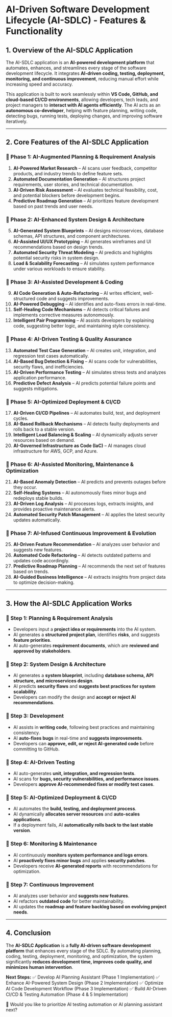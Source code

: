 # **AI-Driven Software Development Lifecycle (AI-SDLC) - Features & Functionality**

## **1. Overview of the AI-SDLC Application**
The AI-SDLC application is an **AI-powered development platform** that automates, enhances, and streamlines every stage of the software development lifecycle. It integrates **AI-driven coding, testing, deployment, monitoring, and continuous improvement**, reducing manual effort while increasing speed and accuracy.

This application is built to work seamlessly within **VS Code, GitHub, and cloud-based CI/CD environments**, allowing developers, tech leads, and project managers to **interact with AI agents efficiently**. The AI acts as an **autonomous co-developer**, helping with feature planning, writing code, detecting bugs, running tests, deploying changes, and improving software iteratively.

---

## **2. Core Features of the AI-SDLC Application**
### **🔹 Phase 1: AI-Augmented Planning & Requirement Analysis**
1. **AI-Powered Market Research** – AI scans user feedback, competitor products, and industry trends to define feature sets.
2. **Automated Documentation Generation** – AI structures project requirements, user stories, and technical documentation.
3. **AI-Driven Risk Assessment** – AI evaluates technical feasibility, cost, and potential blockers before development begins.
4. **Predictive Roadmap Generation** – AI prioritizes feature development based on past trends and user needs.

### **🔹 Phase 2: AI-Enhanced System Design & Architecture**
5. **AI-Generated System Blueprints** – AI designs microservices, database schemas, API structures, and component architectures.
6. **AI-Assisted UI/UX Prototyping** – AI generates wireframes and UI recommendations based on design trends.
7. **Automated Security Threat Modeling** – AI predicts and highlights potential security risks in system design.
8. **Load & Scalability Forecasting** – AI simulates system performance under various workloads to ensure stability.

### **🔹 Phase 3: AI-Assisted Development & Coding**
9. **AI Code Generation & Auto-Refactoring** – AI writes efficient, well-structured code and suggests improvements.
10. **AI-Powered Debugging** – AI identifies and auto-fixes errors in real-time.
11. **Self-Healing Code Mechanisms** – AI detects critical failures and implements corrective measures autonomously.
12. **Intelligent Pair Programming** – AI assists developers by explaining code, suggesting better logic, and maintaining style consistency.

### **🔹 Phase 4: AI-Driven Testing & Quality Assurance**
13. **Automated Test Case Generation** – AI creates unit, integration, and regression test cases automatically.
14. **AI-Based Bug Detection & Fixing** – AI scans code for vulnerabilities, security flaws, and inefficiencies.
15. **AI-Driven Performance Testing** – AI simulates stress tests and analyzes application performance.
16. **Predictive Defect Analysis** – AI predicts potential failure points and suggests mitigations.

### **🔹 Phase 5: AI-Optimized Deployment & CI/CD**
17. **AI-Driven CI/CD Pipelines** – AI automates build, test, and deployment cycles.
18. **AI-Based Rollback Mechanisms** – AI detects faulty deployments and rolls back to a stable version.
19. **Intelligent Load Balancing & Scaling** – AI dynamically adjusts server resources based on demand.
20. **AI-Governed Infrastructure as Code (IaC)** – AI manages cloud infrastructure for AWS, GCP, and Azure.

### **🔹 Phase 6: AI-Assisted Monitoring, Maintenance & Optimization**
21. **AI-Based Anomaly Detection** – AI predicts and prevents outages before they occur.
22. **Self-Healing Systems** – AI autonomously fixes minor bugs and redeploys stable builds.
23. **AI-Driven Log Analysis** – AI processes logs, extracts insights, and provides proactive maintenance alerts.
24. **Automated Security Patch Management** – AI applies the latest security updates automatically.

### **🔹 Phase 7: AI-Infused Continuous Improvement & Evolution**
25. **AI-Driven Feature Recommendation** – AI analyzes user behavior and suggests new features.
26. **Automated Code Refactoring** – AI detects outdated patterns and updates code accordingly.
27. **Predictive Roadmap Planning** – AI recommends the next set of features based on trends.
28. **AI-Guided Business Intelligence** – AI extracts insights from project data to optimize decision-making.

---

## **3. How the AI-SDLC Application Works**
### **📍 Step 1: Planning & Requirement Analysis**
- Developers input a **project idea or requirements** into the AI system.
- AI generates a **structured project plan**, identifies **risks**, and suggests **feature priorities**.
- AI auto-generates **requirement documents**, which are **reviewed and approved by stakeholders**.

### **📍 Step 2: System Design & Architecture**
- AI generates a **system blueprint**, including **database schema, API structure, and microservices design**.
- AI predicts **security flaws** and **suggests best practices for system scalability**.
- Developers can modify the design and **accept or reject AI recommendations**.

### **📍 Step 3: Development**
- AI assists in **writing code**, following best practices and maintaining consistency.
- AI **auto-fixes bugs** in real-time and **suggests improvements**.
- Developers can **approve, edit, or reject AI-generated code** before committing to GitHub.

### **📍 Step 4: AI-Driven Testing**
- AI auto-generates **unit, integration, and regression tests**.
- AI scans for **bugs, security vulnerabilities, and performance issues**.
- Developers **approve AI-recommended fixes or modify test cases**.

### **📍 Step 5: AI-Optimized Deployment & CI/CD**
- AI automates the **build, testing, and deployment process**.
- AI dynamically **allocates server resources** and **auto-scales applications**.
- If a deployment fails, AI **automatically rolls back to the last stable version**.

### **📍 Step 6: Monitoring & Maintenance**
- AI continuously **monitors system performance and logs errors**.
- AI **proactively fixes minor bugs** and applies **security patches**.
- Developers receive **AI-generated reports** with recommendations for optimization.

### **📍 Step 7: Continuous Improvement**
- AI analyzes user behavior and **suggests new features**.
- AI refactors **outdated code** for better maintainability.
- AI updates the **roadmap and feature backlog based on evolving project needs**.

---

## **4. Conclusion**
The **AI-SDLC Application** is a **fully AI-driven software development platform** that enhances every stage of the SDLC. By automating planning, coding, testing, deployment, monitoring, and optimization, the system significantly **reduces development time, improves code quality, and minimizes human intervention**.

**Next Steps:**
✅ Develop AI Planning Assistant (Phase 1 Implementation)
✅ Enhance AI-Powered System Design (Phase 2 Implementation)
✅ Optimize AI Code Development Workflow (Phase 3 Implementation)
✅ Build AI-Driven CI/CD & Testing Automation (Phase 4 & 5 Implementation)

🚀 Would you like to prioritize AI testing automation or AI planning assistant next?

